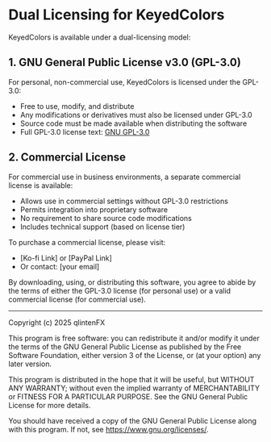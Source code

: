 # Dual Licensing for KeyedColors

KeyedColors is available under a dual-licensing model:

## 1. GNU General Public License v3.0 (GPL-3.0)

For personal, non-commercial use, KeyedColors is licensed under the GPL-3.0:

- Free to use, modify, and distribute
- Any modifications or derivatives must also be licensed under GPL-3.0
- Source code must be made available when distributing the software
- Full GPL-3.0 license text: [GNU GPL-3.0](https://www.gnu.org/licenses/gpl-3.0.html)

## 2. Commercial License

For commercial use in business environments, a separate commercial license is available:

- Allows use in commercial settings without GPL-3.0 restrictions
- Permits integration into proprietary software
- No requirement to share source code modifications
- Includes technical support (based on license tier)

To purchase a commercial license, please visit:
- [Ko-fi Link] or [PayPal Link]
- Or contact: [your email]

By downloading, using, or distributing this software, you agree to abide by the terms of either the GPL-3.0 license (for personal use) or a valid commercial license (for commercial use).

---

Copyright (c) 2025 qlintenFX

This program is free software: you can redistribute it and/or modify
it under the terms of the GNU General Public License as published by
the Free Software Foundation, either version 3 of the License, or
(at your option) any later version.

This program is distributed in the hope that it will be useful,
but WITHOUT ANY WARRANTY; without even the implied warranty of
MERCHANTABILITY or FITNESS FOR A PARTICULAR PURPOSE. See the
GNU General Public License for more details.

You should have received a copy of the GNU General Public License
along with this program. If not, see <https://www.gnu.org/licenses/>. 